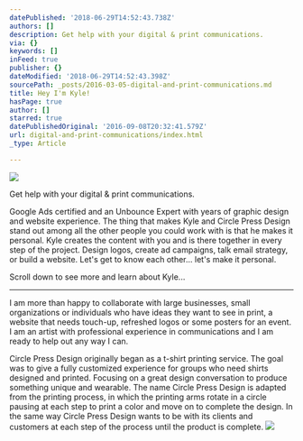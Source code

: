 ```yaml
---
datePublished: '2018-06-29T14:52:43.738Z'
authors: []
description: Get help with your digital & print communications.
via: {}
keywords: []
inFeed: true
publisher: {}
dateModified: '2018-06-29T14:52:43.398Z'
sourcePath: _posts/2016-03-05-digital-and-print-communications.md
title: Hey I'm Kyle!
hasPage: true
author: []
starred: true
datePublishedOriginal: '2016-09-08T20:32:41.579Z'
url: digital-and-print-communications/index.html
_type: Article

---
```

![](https://the-grid-user-content.s3-us-west-2.amazonaws.com/6469b073-eb47-45c5-bb4e-78569682f600.png)

Get help with your digital & print communications.

Google Ads certified and an Unbounce Expert with years of graphic design and website experience. The thing that makes Kyle and Circle Press Design stand out among all the other people you could work with is that he makes it personal. Kyle creates the content with you and is there together in every step of the project. Design logos, create ad campaigns, talk email strategy, or build a website. Let's get to know each other... let's make it personal.

Scroll down to see more and learn about Kyle...

---

I am more than happy to collaborate with large businesses, small organizations or individuals who have ideas they want to see in print, a website that needs touch-up, refreshed logos or some posters for an event. I am an artist with professional experience in communications and I am ready to help out any way I can.

Circle Press Design originally began as a t-shirt printing service. The goal was to give a fully customized experience for groups who need shirts designed and printed. Focusing on a great design conversation to produce something unique and wearable. The name Circle Press Design is adapted from the printing process, in which the printing arms rotate in a circle pausing at each step to print a color and move on to complete the design. In the same way Circle Press Design wants to be with its clients and customers at each step of the process until the product is complete.
![](https://the-grid-user-content.s3-us-west-2.amazonaws.com/2bf7819e-6a8d-4138-b1a2-c47f52791be1.png)